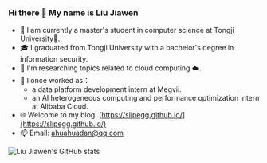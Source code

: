 ### Hi there 👋 My name is Liu Jiawen 

- 🔭 I am currently a master's student in computer science at Tongji University🏫.
- 🎓 I graduated from Tongji University with a bachelor's degree in information security.
- 🌱 I'm researching topics related to cloud computing ☁️.
- 💼 I once worked as：
  + a data platform development intern at Megvii.
  + an AI heterogeneous computing and performance optimization intern at Alibaba Cloud.
- 🌐 Welcome to my blog: [https://slipegg.github.io/](https://slipegg.github.io/)
- 📫 Email: ahuahuadan@qq.com

![Liu Jiawen's GitHub stats](https://github-readme-stats.vercel.app/api?username=slipegg&title_color=10&text_color=777&count_private=true&show_icons=true&hide=contribs,issues)
